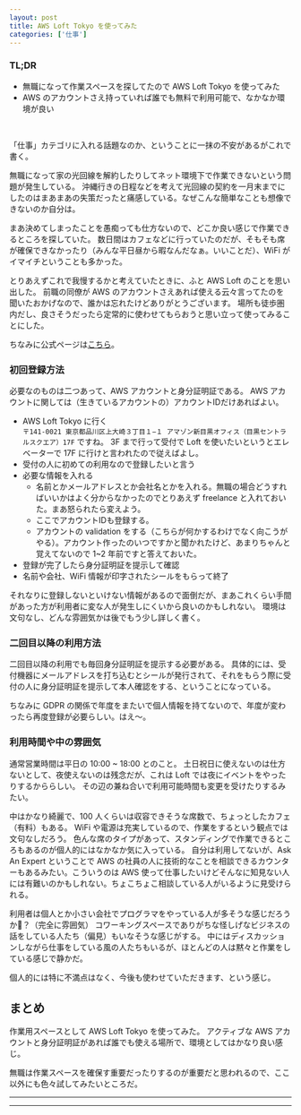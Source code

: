 ```yaml
---
layout: post
title: AWS Loft Tokyo を使ってみた
categories: ['仕事']
---
```


### TL;DR
- 無職になって作業スペースを探してたので AWS Loft Tokyo を使ってみた
- AWS のアカウントさえ持っていれば誰でも無料で利用可能で、なかなか環境が良い
<br>

<script type="text/javascript" src="https://cdn.mathjax.org/mathjax/latest/MathJax.js?config=TeX-AMS-MML_HTMLorMML"></script>

「仕事」カテゴリに入れる話題なのか、ということに一抹の不安があるがこれで書く。

無職になって家の光回線を解約したりしてネット環境下で作業できないという問題が発生している。
沖縄行きの日程などを考えて光回線の契約を一月末までにしたのはまあまあの失策だったと痛感している。なぜこんな簡単なことも想像できないのか自分は。

まあ決めてしまったことを愚痴っても仕方ないので、どこか良い感じで作業できるところを探していた。
数日間はカフェなどに行っていたのだが、そもそも席が確保できなかったり（みんな平日昼から暇なんだなぁ。いいことだ）、WiFi がイマイチということも多かった。

とりあえずこれで我慢するかと考えていたときに、ふと AWS Loft のことを思い出した。
前職の同僚が AWS のアカウントさえあれば使える云々言ってたのを聞いたおかげなので、誰かは忘れたけどありがとうございます。
場所も徒歩圏内だし、良さそうだったら定常的に使わせてもらおうと思い立って使ってみることにした。

ちなみに公式ページは[こちら](https://aws.amazon.com/jp/start-ups/loft/tokyo/)。

### 初回登録方法
必要なのものは二つあって、AWS アカウントと身分証明証である。
AWS アカウントに関しては（生きているアカウントの）アカウントIDだけあればよい。

- AWS Loft Tokyo に行く  
  `〒141-0021 東京都品川区上大崎３丁目１−１ アマゾン新目黒オフィス（目黒セントラルスクエア）17F` ですね。
  3F まで行って受付で Loft を使いたいというとエレベーターで 17F に行けと言われたので従えばよし。
- 受付の人に初めての利用なので登録したいと言う
- 必要な情報を入れる
  - 名前とかメールアドレスとか会社名とかを入れる。無職の場合どうすればいいかはよく分からなかったのでとりあえず freelance と入れておいた。まあ怒られたら変えよう。
  - ここでアカウントIDも登録する。
  - アカウントの validation をする（こちらが何かするわけでなく向こうがやる）。アカウント作ったのいつですかと聞かれたけど、あまりちゃんと覚えてないので 1~2 年前ですと答えておいた。
- 登録が完了したら身分証明証を提示して確認
- 名前や会社、WiFi 情報が印字されたシールをもらって終了

それなりに登録しないといけない情報があるので面倒だが、まあこれくらい手間があった方が利用者に変な人が発生しにくいから良いのかもしれない。
環境は文句なし、どんな雰囲気かは後でもう少し詳しく書く。


### 二回目以降の利用方法
二回目以降の利用でも毎回身分証明証を提示する必要がある。
具体的には、受付機器にメールアドレスを打ち込むとシールが発行されて、それをもらう際に受付の人に身分証明証を提示して本人確認をする、ということになっている。

ちなみに GDPR の関係で年度をまたいで個人情報を持てないので、年度が変わったら再度登録が必要らしい。はえ〜。


### 利用時間や中の雰囲気
通常営業時間は平日の 10:00 ~ 18:00 とのこと。
土日祝日に使えないのは仕方ないとして、夜使えないのは残念だが、これは Loft では夜にイベントをやったりするかららしい。
その辺の兼ね合いで利用可能時間も変更を受けたりするみたい。

中はかなり綺麗で、100 人くらいは収容できそうな席数で、ちょっとしたカフェ（有料）もある。
WiFi や電源は充実しているので、作業をするという観点では文句なしだろう。
色んな席のタイプがあって、スタンディングで作業できるところもあるのが個人的にはなかなか気に入っている。
自分は利用してないが、Ask An Expert ということで AWS の社員の人に技術的なことを相談できるカウンターもあるみたい。こういうのは AWS 使って仕事したいけどそんなに知見ない人には有難いのかもしれない。ちょこちょこ相談している人がいるように見受けられる。

利用者は個人とか小さい会社でプログラマをやっている人が多そうな感じだろうか？（完全に雰囲気）
コワーキングスペースでありがちな怪しげなビジネスの話をしている人たち（偏見）もいなそうな感じがする。
中にはディスカッションしながら仕事をしている風の人たちもいるが、ほとんどの人は黙々と作業をしている感じで静かだ。

個人的には特に不満点はなく、今後も使わせていただきます、という感じ。


## まとめ
作業用スペースとして AWS Loft Tokyo を使ってみた。
アクティブな AWS アカウントと身分証明証があれば誰でも使える場所で、環境としてはかなり良い感じ。

無職は作業スペースを確保す重要だったりするのが重要だと思われるので、ここ以外にも色々試してみたいところだ。

---
---
<br>
